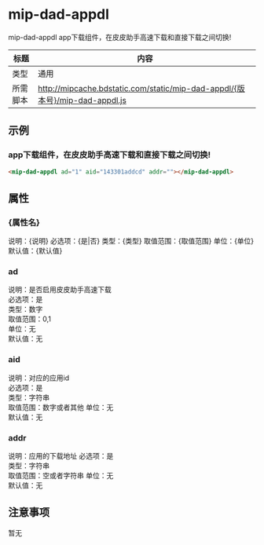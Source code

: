 # mip-dad-appdl

mip-dad-appdl app下载组件，在皮皮助手高速下载和直接下载之间切换!

标题|内容
----|----
类型|通用
所需脚本|http://mipcache.bdstatic.com/static/mip-dad-appdl/{版本号}/mip-dad-appdl.js

## 示例

### app下载组件，在皮皮助手高速下载和直接下载之间切换!
```html
<mip-dad-appdl ad="1" aid="143301addcd" addr=""></mip-dad-appdl>
```

## 属性

### {属性名}

说明：{说明}
必选项：{是|否}
类型：{类型}
取值范围：{取值范围}
单位：{单位}
默认值：{默认值}


### ad

说明：是否启用皮皮助手高速下载  
必选项：是   
类型：数字  
取值范围：0,1  
单位：无   
默认值：无   

### aid

说明：对应的应用id  
必选项：是   
类型：字符串  
取值范围：数字或者其他 
单位：无   
默认值：无  

### addr

说明：应用的下载地址
必选项：是   
类型：字符串  
取值范围：空或者字符串
单位：无   
默认值：无  

## 注意事项
暂无




